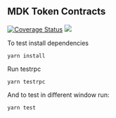 ## MDK Token Contracts

[![Coverage Status](https://coveralls.io/repos/github/mdkis/mdktoken/badge.svg?branch=master)](https://coveralls.io/github/mdkis/mdktoken?branch=master) ![](https://travis-ci.org/mdkis/mdktoken.svg?branch=master)

To test install dependencies
```
yarn install
```
Run testrpc
```
yarn testrpc
```
And to test in different window run:
```
yarn test
```
